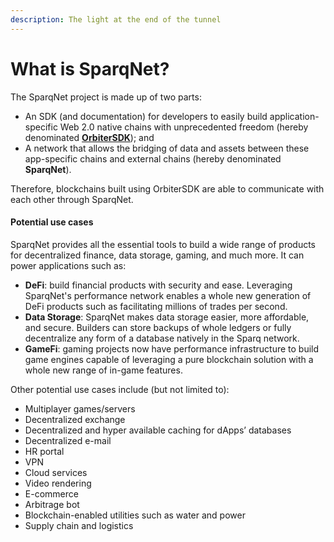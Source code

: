 ```yaml
---
description: The light at the end of the tunnel
---
```


# What is SparqNet?

The SparqNet project is made up of two parts:

* An SDK (and documentation) for developers to easily build application-specific Web 2.0 native chains with unprecedented freedom (hereby denominated [**OrbiterSDK**](https://github.com/SparqNet/orbitersdk-cpp)); and
* A network that allows the bridging of data and assets between these app-specific chains and external chains (hereby denominated **SparqNet**).

Therefore, blockchains built using OrbiterSDK are able to communicate with each other through SparqNet.

#### Potential use cases

SparqNet provides all the essential tools to build a wide range of products for decentralized finance, data storage, gaming, and much more. It can power applications such as:

* **DeFi**: build financial products with security and ease. Leveraging SparqNet's performance network enables a whole new generation of DeFi products such as facilitating millions of trades per second.
* **Data Storage**: SparqNet makes data storage easier, more affordable, and secure. Builders can store backups of whole ledgers or fully decentralize any form of a database natively in the Sparq network.
* **GameFi**: gaming projects now have performance infrastructure to build game engines capable of leveraging a pure blockchain solution with a whole new range of in-game features.

Other potential use cases include (but not limited to):

* Multiplayer games/servers
* Decentralized exchange
* Decentralized and hyper available caching for dApps’ databases
* Decentralized e-mail
* HR portal
* VPN
* Cloud services
* Video rendering
* E-commerce
* Arbitrage bot
* Blockchain-enabled utilities such as water and power
* Supply chain and logistics
